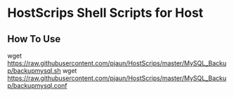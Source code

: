 # HostScrips Shell Scripts for Host

## How To Use
wget https://raw.githubusercontent.com/pjaun/HostScrips/master/MySQL_Backup/backupmysql.sh
wget https://raw.githubusercontent.com/pjaun/HostScrips/master/MySQL_Backup/backupmysql.conf

